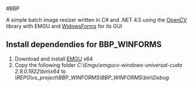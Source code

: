 #BBP

A simple batch image resizer written in C# and .NET 4.5 using the [OpenCV](http://opencv.org) library with EMGU and [WidowsForms](http://msdn.microsoft.com/de-de/library/dd30h2yb.aspx) for its GUI

## Install dependendies for BBP_WINFORMS

1. Download and install [EMGU](http://www.emgu.com/wiki/index.php/Main_Page) x64
2. Copy the following folder *C:\Emgu\emgucv-windows-universal-cuda 2.9.0.1922\bin\x64* to *\REPO\vs_project\BBP_WINFORMS\BBP_WINFORMS\bin\Debug* 


